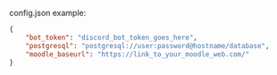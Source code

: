 config.json example:

```json
{
    "bot_token": "discord_bot_token_goes_here",
    "postgresql": "postgresql://user:password@hostname/database",
    "moodle_baseurl": "https://link_to_your_moodle_web.com/"
}
```
